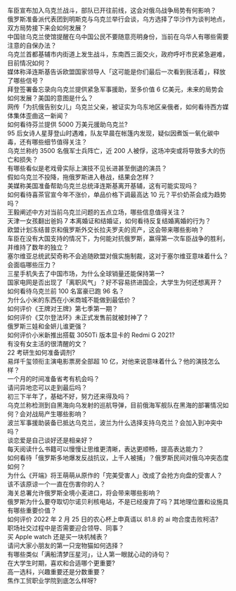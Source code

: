 车臣宣布加入乌克兰战斗，部队已开往前线，这会对俄乌战争局势有何影响？  
俄罗斯准备派代表团到明斯克与乌克兰举行会谈，乌方选择了华沙作为谈判地点，双方局势接下来会如何发展？  
中国驻乌克兰使馆提醒在乌中国公民不要随意亮明身份，当前在乌华人有哪些需要注意的自保办法？  
乌克兰首都基辅市内街道上发生战斗，东南西三面交火，政府呼吁市民紧急避难，目前情况如何？  
媒体称泽连斯基告诉欧盟国家领导人「这可能是你们最后一次看到我活着」，释放了哪些信号？  
拜登签署备忘录向乌克兰提供紧急军事援助，至多价值 6 亿美元，未来的局势会如何发展？美国的意图是什么？  
网传「为抗俄告别女儿」乌克兰父亲，被证实为乌东地区亲俄者，如何看待西方媒体集体歪曲这一新闻？  
如何看待芬兰提供 5000 万美元援助乌克兰?  
95 后女诗人星芽登山时遇难，队友早晨在帐篷内发现，疑似因煮饭一氧化碳中毒，还有哪些细节值得关注？  
乌克兰称约 3500 名俄军士兵阵亡，近 200 人被俘，这场冲突或将导致多大的伤亡和损失？  
有哪些看似是老戏骨实际上演技不见长进甚至倒退的演员？  
假如乌克兰不投降，拖俄罗斯进入巷战，结果会怎样？  
美媒称美国准备帮助乌克兰总统泽连斯基离开基辅，这有可能实现吗？  
如何看待喜茶官宣今年不涨价，单品价格下调最高达 10 元？平价奶茶会成为趋势吗？  
王毅阐述中方对当前乌克兰问题的五点立场，哪些信息值得关注？  
天津一女孩翻出爸妈 7 本离婚证和结婚证，如何看待反复结婚离婚的行为？  
欧盟计划冻结普京和俄罗斯外交长拉夫罗夫的资产，这会带来哪些影响？  
车臣在没有大国支持的情况下，为何能对抗俄罗斯，赢得第一次车臣战争的胜利，并维持了数年的独立？  
塞尔维亚总统武契奇称不会追随欧盟对俄实施制裁，这对于塞尔维亚意味着什么？会面临哪些压力？  
三星手机失去了中国市场，为什么全球销量还能保持第一?  
国家电网是否出现了「离职风气」？好不容易挤进国企，大学生为何还想离开？  
如何看待乌克兰前 100 名富豪已跑 96 名？  
为什么小米的东西在小米商城不能做到最低价？  
如何评价《王牌对王牌》第七季第一期？  
如何评价《艾尔登法环》未正式发售前就被封神了？  
俄罗斯三娃和金妍儿谁更强？  
如何评价小米新推出搭载 3050Ti 版本显卡的 Redmi G 2021?  
有没有女主活的很清醒的文？  
22 考研生如何准备调剂?  
易烊千玺领衔主演电影票房全部超 10 亿，对他来说意味着什么？他的演技怎么样？  
一个月的时间准备省考有机会吗？  
请问异地恋可以走到最后吗？  
初三下半年了，基础不好，努力还来得及吗？  
乌克兰称检测到自黑海向乌发射的巡航导弹，目前俄海军舰队在黑海的部署情况如何？会对战局产生哪些影响？  
波兰军事援助装备已抵达乌克兰，波兰为什么选择支持乌克兰？会加入到冲突中吗？  
谈恋爱是自己谈好还是相亲好？  
每天阅读什么书籍可以慢慢让思维更清晰，表达更顺畅，提高表达能力？  
如何看待「俄罗斯多地爆发反战抗议，上千人被捕」？俄罗斯民间对俄乌冲突态度如何？  
为什么《开端》将王萌萌从原作的「完美受害人」改成了会抢方向盘的受害人？  
该不该原谅一个一直在伤害你的人？  
海关总署允许俄罗斯全境小麦进口，将会带来哪些影响？  
俄罗斯为什么要夺取切尔诺贝利核电站，不是已经废弃了吗？其地理位置和设施具有哪些重要价值？  
如何评价 2022 年 2 月 25 日的农心杯上申真谞以 81.8 的 ai 吻合度击败柯洁?  
职场社交过程中是否需要迎合领导、同事？  
买 Apple watch 还是买一块机械表？  
请问大家小朋友的第一只宠物猫如何选择？  
有哪些类似「满船清梦压星河」，让人第一眼就心动的诗句？  
在大学生时期，喜欢和合适哪个更重要?  
高一选科，兴趣重要还是分数重要？  
焦作工贸职业学院到底怎么样呀?  
